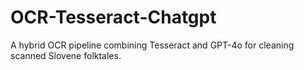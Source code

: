 # OCR-Tesseract-Chatgpt
A hybrid OCR pipeline combining Tesseract and GPT-4o for cleaning scanned Slovene folktales.
